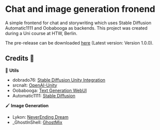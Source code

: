 # Chat and image generation fronend
A simple frontend for chat and storywriting which uses Stable Diffusion Automatic1111 and Oobabooga as backends.
This project was created during a Uni course at HTW, Berlin.

The pre-release can be downloaded [here](https://github.com/AyuCalices/IC1/releases/tag/v1.0.0) (Latest version: Version 1.0.0).

## Credits :bow:
:wrench: **Utils**
* dobrado76: [Stable Diffusion Unity Integration](https://github.com/dobrado76/Stable-Diffusion-Unity-Integration)
* srcnalt: [OpenAI-Unity](https://github.com/srcnalt/OpenAI-Unity)
* Oobabooga: [Text Generation WebUI](https://github.com/oobabooga/text-generation-webui)
* Automatic1111: [Stable Diffusion](https://github.com/AUTOMATIC1111/stable-diffusion-webui)

🖌️ **Image Generation**
* Lykon: [NeverEnding Dream](https://civitai.com/models/10028/neverending-dream-ned)
* _GhostInShell: [GhostMix](https://civitai.com/models/36520/ghostmix)
